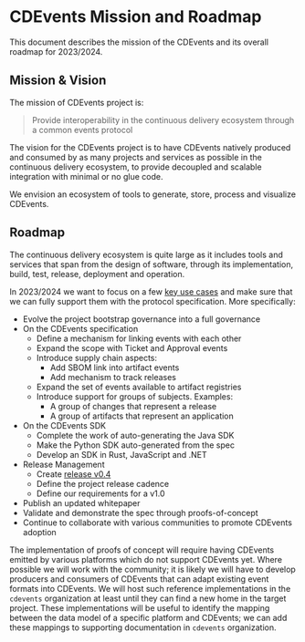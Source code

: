 <!--
---
linkTitle: "Roadmap"
weight: 40
icon: "fa-solid fa-map"
hide_summary: true
toc_hide: false
type: docs
description: >
    Roadmap
---
-->

<!-- cSpell:locale en-US -->
# CDEvents Mission and Roadmap

This document describes the mission of the CDEvents and its overall roadmap for 2023/2024.

## Mission & Vision

The mission of CDEvents project is:

> Provide interoperability in the continuous delivery ecosystem through a common events protocol

The vision for the CDEvents project is to have CDEvents natively produced and consumed by as many projects and services as possible in the continuous delivery ecosystem, to provide decoupled and scalable integration with minimal or no glue code.

We envision an ecosystem of tools to generate, store, process and visualize CDEvents.

## Roadmap

The continuous delivery ecosystem is quite large as it includes tools and services that span from the design of software, through its implementation, build, test, release, deployment and operation.

In 2023/2024 we want to focus on a few [key use cases](/docs/primer#use-cases) and make sure that we can fully support them with the protocol specification. More specifically:

- Evolve the project bootstrap governance into a full governance
- On the CDEvents specification
  - Define a mechanism for linking events with each other
  - Expand the scope with Ticket and Approval events
  - Introduce supply chain aspects:
    - Add SBOM link into artifact events
    - Add mechanism to track releases
  - Expand the set of events available to artifact registries
  - Introduce support for groups of subjects. Examples:
    - A group of changes that represent a release
    - A group of artifacts that represent an application
- On the CDEvents SDK
  - Complete the work of auto-generating the Java SDK
  - Make the Python SDK auto-generated from the spec
  - Develop an SDK in Rust, JavaScript and .NET
- Release Management
  - Create [release v0.4](https://github.com/orgs/cdevents/projects/1/views/13)
  - Define the project release cadence
  - Define our requirements for a v1.0
- Publish an updated whitepaper
- Validate and demonstrate the spec through proofs-of-concept
- Continue to collaborate with various communities to promote CDEvents adoption

The implementation of proofs of concept will require having CDEvents emitted by various platforms which do not support CDEvents yet. Where possible we will work with the community; it is likely we will have to develop producers and consumers of CDEvents that can adapt existing event formats into CDEvents. We will host such reference implementations in the `cdevents` organization at least until they can find a new home in the target project. These implementations will be useful to identify the mapping between the data model of a specific platform and CDEvents; we can add these mappings to supporting documentation in `cdevents` organization.
